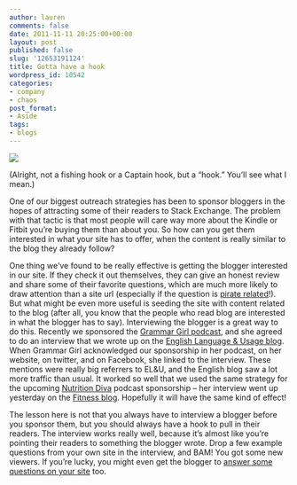 ```yaml
---
author: lauren
comments: false
date: 2011-11-11 20:25:00+00:00
layout: post
published: false
slug: '12653191124'
title: Gotta have a hook
wordpress_id: 10542
categories:
- company
- chaos
post_format:
- Aside
tags:
- blogs
---
```


![](http://media.tumblr.com/tumblr_luij94axic1qm2n4t.png)




(Alright, not a fishing hook or a Captain hook, but a “hook.” You’ll see what I mean.)




One of our biggest outreach strategies has been to sponsor bloggers in the hopes of attracting some of their readers to Stack Exchange. The problem with that tactic is that most people will care way more about the Kindle or Fitbit you’re buying them than about you. So how can you get them interested in what your site has to offer, when the content is really similar to the blog they already follow?




One thing we’ve found to be really effective is getting the blogger interested in our site. If they check it out themselves, they can give an honest review and share some of their favorite questions, which are much more likely to draw attention than a site url (especially if the question is [pirate related](http://english.stackexchange.com/questions/tagged/pirate-english)!). But what might be even more useful is seeding the site with content related to the blog (after all, you know that the people who read blog are interested in what the blogger has to say). Interviewing the blogger is a great way to do this. Recently we sponsored the [Grammar Girl podcast](http://grammar.quickanddirtytips.com/he-they-generic-personal-pronoun.aspx), and she agreed to do an interview that we wrote up on the [English Language & Usage blog](http://english.blogoverflow.com/2011/10/grammar-girl-interview/). When Grammar Girl acknowledged our sponsorship in her podcast, on her website, on twitter, and on Facebook, she linked to the interview. These mentions were really big referrers to EL&U, and the English blog saw a lot more traffic than usual. It worked so well that we used the same strategy for the upcoming [Nutrition Diva](http://nutritiondiva.quickanddirtytips.com/) podcast sponsorship – her interview went up yesterday on the [Fitness blog](http://fitness.blogoverflow.com/2011/11/interview-with-nutrition-diva/). Hopefully it will have the same kind of effect!




The lesson here is not that you always have to interview a blogger before you sponsor them, but you should always have a hook to pull in their readers. The interview works really well, because it’s almost like you’re pointing their readers to something the blogger wrote. Drop a few example questions from your own site in the interview, and BAM! You got some new viewers. If you’re lucky, you might even get the blogger to [answer some questions on your site](http://fitness.stackexchange.com/questions/4575/why-do-nutritionists-continue-to-advocate-soy-as-a-good-source-of-protein-espe) too.



